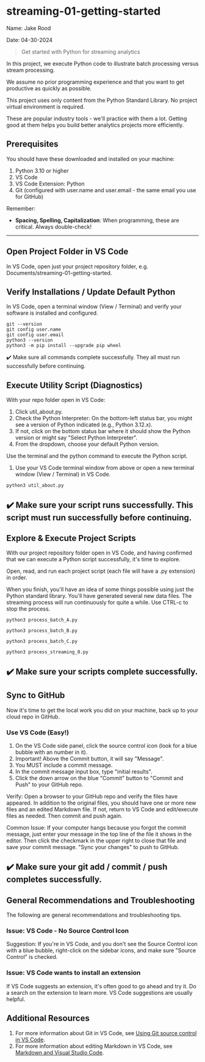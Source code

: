 # streaming-01-getting-started
Name: Jake Rood

Date: 04-30-2024

> Get started with Python for streaming analytics

In this project, we execute Python code to illustrate batch processing versus stream processing.

We assume no prior programming experience and that you want to 
get productive as quickly as possible.

This project uses only content from the Python Standard Library. 
No project virtual environment is required. 

These are popular industry tools - we'll practice with them a lot. 
Getting good at them helps you build better analytics projects more efficiently. 

## Prerequisites

You should have these downloaded and installed on your machine:

1. Python 3.10 or higher
1. VS Code
1. VS Code Extension: Python
1. Git (configured with user.name and user.email - the same email you use for GitHub)

Remember:

- **Spacing, Spelling, Capitalization**: When programming, these are critical. Always double-check!

---

## Open Project Folder in VS Code

In VS Code, open just your project repository folder, e.g. Documents/streaming-01-getting-started.

## Verify Installations / Update Default Python

In VS Code, open a terminal window (View / Terminal) and verify your software is installed and configured.

```shell
git --version
git config user.name
git config user.email
python3 --version
python3 -m pip install --upgrade pip wheel
```

✔️ Make sure all commands complete successfully. 
They all must run successfully before continuing.

## Execute Utility Script (Diagnostics)

With your repo folder open in VS Code:

1. Click util_about.py.
1. Check the Python Interpreter: On the bottom-left status bar, you might see a version of Python indicated (e.g., Python 3.12.x).
1. If not, click on the bottom status bar where it should show the Python version or might say "Select Python Interpreter".
1. From the dropdown, choose your default Python version.

Use the terminal and the python command to execute the Python script. 

1. Use your VS Code terminal window from above or open a new terminal window (View / Terminal) in VS Code.

```shell
python3 util_about.py
```

✔️ Make sure your script runs successfully. 
This script must run successfully before continuing. 
---


## Explore & Execute Project Scripts

With our project repository folder open in VS Code, and having confirmed that we can execute a Python script successfully, it's time to explore. 

Open, read, and run each project script (each file will have a .py extension) in order.

When you finish, you'll have an idea of some things possible using just the Python standard library. 
You'll have generated several new data files.
The streaming process will run continuously for quite a while. 
Use CTRL-c to stop the process.

```shell
python3 process_batch_A.py
```

```shell
python3 process_batch_B.py
```

```shell
python3 process_batch_C.py
```

```shell
python3 process_streaming_0.py
```

✔️ Make sure your scripts complete successfully. 
---

## Sync to GitHub

Now it's time to get the local work you did on your machine, 
back up to your cloud repo in GitHub.


### Use VS Code (Easy!)

1. On the VS Code side panel, click the source control icon (look for a blue bubble with an number in it).
1. Important! Above the Commit button, it will say "Message". 
1. You MUST include a commit message. 
1. In the commit message input box, type "initial results".
1. Click the down arrow on the blue "Commit" button to "Commit and Push" to your GitHub repo. 

Verify: Open a browser to your GitHub repo and verify the files have appeared. 
In addition to the original files, you should have one or more new files and an edited Markdown file. 
If not, return to VS Code and edit/execute files as needed. 
Then commit and push again.

Common Issue: If your computer hangs because you forgot the commit message, 
just enter your message in the top line of the file it shows in the editor.
Then click the checkmark in the upper right to close that file and save your commit message.
"Sync your changes" to push to GitHub. 

✔️ Make sure your git add / commit / push completes successfully. 
---

## General Recommendations and Troubleshooting

The following are general recommendations and troubleshooting tips.

### Issue: VS Code - No Source Control Icon

Suggestion: If you're in VS Code, and you don't see the Source Control icon with a blue bubble, right-click on the sidebar icons, and make sure "Source Control" is checked.  

### Issue: VS Code wants to install an extension

If VS Code suggests an extension, it's often good to go ahead and try it. 
Do a search on the extension to learn more. VS Code suggestions are usually helpful. 

## Additional Resources

1. For more information about Git in VS Code, see [Using Git source control in VS Code](https://code.visualstudio.com/docs/sourcecontrol/overview).
1. For more information about editing Markdown in VS Code, see [Markdown and Visual Studio Code](https://code.visualstudio.com/docs/languages/markdown).
